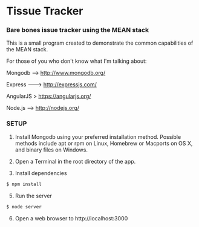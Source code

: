 Tissue Tracker
==============

### Bare bones issue tracker using the MEAN stack

This is a small program created to demonstrate the common capabilities of the MEAN stack.

For those of you who don't know what I'm talking about:

Mongodb --> http://www.mongodb.org/

Express ---> http://expressjs.com/

AngularJS > https://angularjs.org/

Node.js --> http://nodejs.org/

### SETUP

1. Install Mongodb using your preferred installation method. Possible methods include apt or rpm on Linux, Homebrew or Macports on OS X, and binary files on Windows.

2. Open a Terminal in the root directory of the app.

4. Install dependencies
```sh
$ npm install
```

5. Run the server
```sh
$ node server
```

6. Open a web browser to http://localhost:3000